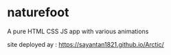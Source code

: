 # naturefoot
A pure HTML CSS JS app with various animations



site deployed ay : https://sayantan1821.github.io/Arctic/
